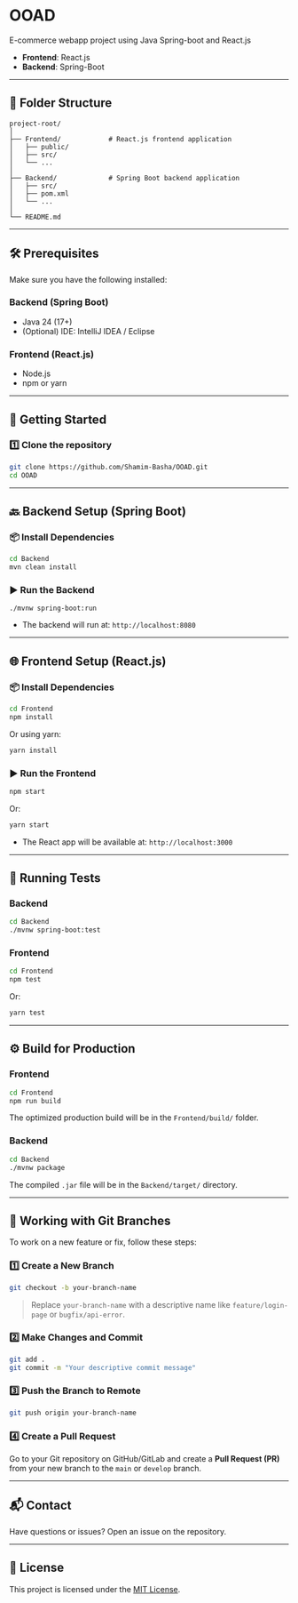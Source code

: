 # OOAD

E-commerce webapp project using Java Spring-boot and React.js

- **Frontend**: React.js
- **Backend**: Spring-Boot

---

## 📁 Folder Structure

```
project-root/
│
├── Frontend/            # React.js frontend application
│   ├── public/
│   ├── src/
│   └── ...
│
├── Backend/             # Spring Boot backend application
│   ├── src/
│   ├── pom.xml
│   └── ...
│
└── README.md
```

---

## 🛠️ Prerequisites

Make sure you have the following installed:

### Backend (Spring Boot)

- Java 24 (17+)
- (Optional) IDE: IntelliJ IDEA / Eclipse

### Frontend (React.js)

- Node.js
- npm or yarn

---

## 🚀 Getting Started

### 1️⃣ Clone the repository

```bash
git clone https://github.com/Shamim-Basha/OOAD.git
cd OOAD
```

---

## 🔙 Backend Setup (Spring Boot)

### 📦 Install Dependencies

```bash
cd Backend
mvn clean install
```

### ▶️ Run the Backend

```
./mvnw spring-boot:run
```

- The backend will run at: `http://localhost:8080`

---

## 🌐 Frontend Setup (React.js)

### 📦 Install Dependencies

```bash
cd Frontend
npm install
```

Or using yarn:

```bash
yarn install
```

### ▶️ Run the Frontend

```bash
npm start
```

Or:

```bash
yarn start
```

- The React app will be available at: `http://localhost:3000`

---

## 🧪 Running Tests

### Backend

```bash
cd Backend
./mvnw spring-boot:test
```

### Frontend

```bash
cd Frontend
npm test
```

Or:

```bash
yarn test
```

---

## ⚙️ Build for Production

### Frontend

```bash
cd Frontend
npm run build
```

The optimized production build will be in the `Frontend/build/` folder.

### Backend

```bash
cd Backend
./mvnw package
```

The compiled `.jar` file will be in the `Backend/target/` directory.

---

## 🌿 Working with Git Branches

To work on a new feature or fix, follow these steps:

### 1️⃣ Create a New Branch

```bash
git checkout -b your-branch-name
```

> Replace `your-branch-name` with a descriptive name like `feature/login-page` or `bugfix/api-error`.

### 2️⃣ Make Changes and Commit

```bash
git add .
git commit -m "Your descriptive commit message"
```

### 3️⃣ Push the Branch to Remote

```bash
git push origin your-branch-name
```

### 4️⃣ Create a Pull Request

Go to your Git repository on GitHub/GitLab and create a **Pull Request (PR)** from your new branch to the `main` or `develop` branch.

---

## 📬 Contact

Have questions or issues? Open an issue on the repository.

---

## 📄 License

This project is licensed under the [MIT License](LICENSE).
